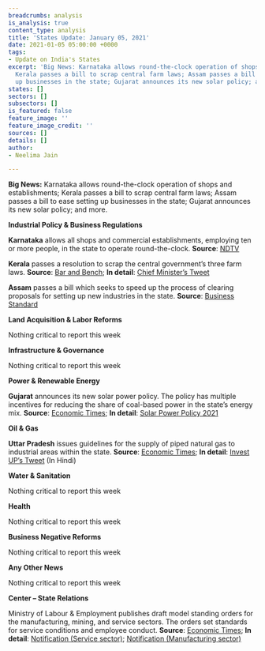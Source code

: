```yaml
---
breadcrumbs: analysis
is_analysis: true
content_type: analysis
title: 'States Update: January 05, 2021'
date: 2021-01-05 05:00:00 +0000
tags:
- Update on India's States
excerpt: 'Big News: Karnataka allows round-the-clock operation of shops and establishments;
  Kerala passes a bill to scrap central farm laws; Assam passes a bill to ease setting
  up businesses in the state; Gujarat announces its new solar policy; and more.'
states: []
sectors: []
subsectors: []
is_featured: false
feature_image: ''
feature_image_credit: ''
sources: []
details: []
author:
- Neelima Jain

---
```

**Big News:** Karnataka allows round-the-clock operation of shops and establishments; Kerala passes a bill to scrap central farm laws; Assam passes a bill to ease setting up businesses in the state; Gujarat announces its new solar policy; and more.

**Industrial Policy & Business Regulations**

**Karnataka** allows all shops and commercial establishments, employing ten or more people, in the state to operate round-the-clock. **Source**: [NDTV](https://www.ndtv.com/india-news/karnataka-allows-shops-other-businesses-to-remain-open-24x7-maximum-shift-duration-is-10-hours-2346916)

**Kerala** passes a resolution to scrap the central government’s three farm laws. **Source**: [Bar and Bench](https://www.barandbench.com/news/law-policy/kerala-assembly-passes-unanimous-resolution-against-three-farm-laws-lone-bjp-mla-o-rajagopal-does-not-oppose); **In detail**: [Chief Minister’s Tweet](https://twitter.com/vijayanpinarayi/status/1344558743770390535?s=20)

**Assam** passes a bill which seeks to speed up the process of clearing proposals for setting up new industries in the state. **Source**: [Business Standard](https://www.business-standard.com/article/economy-policy/assam-assembly-passes-bill-to-clear-industrial-applications-without-delay-120123001267_1.html)

**Land Acquisition & Labor Reforms**

Nothing critical to report this week

**Infrastructure & Governance**

Nothing critical to report this week

**Power & Renewable Energy**

**Gujarat** announces its new solar power policy. The policy has multiple incentives for reducing the share of coal-based power in the state’s energy mix. **Source**: [Economic Times](https://energy.economictimes.indiatimes.com/news/renewable/gujarat-announces-new-solar-power-policy-2021/80012175); **In detail**: [Solar Power Policy 2021](https://guj-epd.gujarat.gov.in/uploads/Solar_Power_Policy_2021_B1.PDF)

**Oil & Gas**

**Uttar Pradesh** issues guidelines for the supply of piped natural gas to industrial areas within the state. **Source**: [Economic Times](https://energy.economictimes.indiatimes.com/news/oil-and-gas/natural-gas-network-in-industrial-areas-of-up/79993676); **In detail**: [Invest UP’s Tweet](https://twitter.com/_InvestUP/status/1343416040424841217) (In Hindi)

**Water & Sanitation**

Nothing critical to report this week

**Health**

Nothing critical to report this week

**Business Negative Reforms**

Nothing critical to report this week

**Any Other News**

Nothing critical to report this week

**Center – State Relations**

Ministry of Labour & Employment publishes draft model standing orders for the manufacturing, mining, and service sectors. The orders set standards for service conditions and employee conduct. **Source**: [Economic Times](https://economictimes.indiatimes.com/news/economy/policy/labour-ministry-seeks-feedback-on-draft-model-standing-orders-for-manufacturing-mining-service-sectors/articleshow/80071344.cms); **In detail**: [Notification (Service sector)](https://static.pib.gov.in/WriteReadData/userfiles/224080.pdf); [Notification (Manufacturing sector)](https://static.pib.gov.in/WriteReadData/userfiles/224088.pdf)